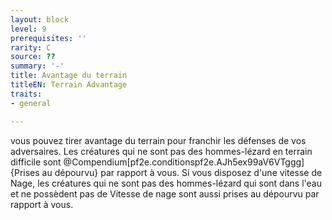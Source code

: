 ```yaml
---
layout: block
level: 9
prerequisites: ''
rarity: C
source: ??
summary: '-'
title: Avantage du terrain
titleEN: Terrain Advantage
traits:
- general

---
```


<p><span id="ctl00_MainContent_DetailedOutput">vous pouvez tirer avantage du terrain pour franchir les défenses de vos adversaires. Les créatures qui ne sont pas des hommes-lézard en terrain difficile sont @Compendium[pf2e.conditionspf2e.AJh5ex99aV6VTggg]{Prises au dépourvu} par rapport à vous. Si vous disposez d'une vitesse de Nage, les créatures qui ne sont pas des hommes-lézard qui sont dans l'eau et ne possèdent pas de Vitesse de nage sont aussi prises au dépourvu par rapport à vous.&nbsp;</span></p>